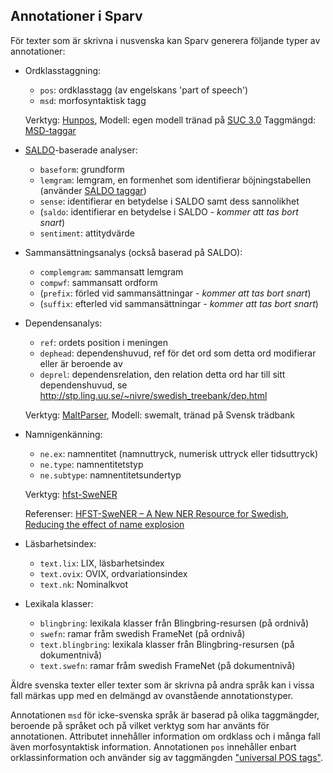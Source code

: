 
## Annotationer i Sparv

För texter som är skrivna i nusvenska kan Sparv generera följande typer av annotationer:

* Ordklasstaggning:
    * `pos`: ordklasstagg (av engelskans 'part of speech')
    * `msd`: morfosyntaktisk tagg

    Verktyg: [Hunpos](http://code.google.com/p/hunpos/),
    Modell: egen modell tränad på [SUC 3.0](/resurser/suc3)
    Taggmängd: [MSD-taggar](https://spraakbanken.gu.se/korp/markup/msdtags.html)


* [SALDO](/resurser/saldo)-baserade analyser:
    * `baseform`: grundform
    * `lemgram`: lemgram, en formenhet som identifierar böjningstabellen (använder [SALDO taggar](https://spraakbanken.gu.se/swe/forskning/saldo/taggm%C3%A4ngd))
    * `sense`: identifierar en betydelse i SALDO samt dess sannolikhet
    * (`saldo`: identifierar en betydelse i SALDO - *kommer att tas bort snart*)
    * `sentiment`: attitydvärde


* Sammansättningsanalys (också baserad på SALDO):
    * `complemgram`: sammansatt lemgram
    * `compwf`: sammansatt ordform
    * (`prefix`: förled vid sammansättningar - *kommer att tas bort snart*)
    * (`suffix`: efterled vid sammansättningar - *kommer att tas bort snart*)


* Dependensanalys:
    * `ref`: ordets position i meningen
    * `dephead`: dependenshuvud, ref för det ord som detta ord modifierar eller är beroende av
    * `deprel`: dependensrelation, den relation detta ord har till sitt dependenshuvud, se http://stp.ling.uu.se/~nivre/swedish_treebank/dep.html

    Verktyg: [MaltParser](http://www.maltparser.org/download.html),
    Modell: swemalt, tränad på Svensk trädbank


* Namnigenkänning:
    * `ne.ex`: namnentitet (namnuttryck, numerisk uttryck eller tidsuttryck)
    * `ne.type`: namnentitetstyp
    * `ne.subtype`: namnentitetsundertyp

    Verktyg: [hfst-SweNER](http://www.ling.helsinki.fi/users/janiemi/finclarin/ner/hfst-swener-0.9.3.tgz)

    Referenser: [HFST-SweNER – A New NER Resource for Swedish](http://www.lrec-conf.org/proceedings/lrec2014/pdf/391_Paper.pdf), [Reducing the effect of name explosion](http://demo.spraakdata.gu.se/svedk/pbl/kokkinakisBNER.pdf)


* Läsbarhetsindex:
    * `text.lix`: LIX, läsbarhetsindex
    * `text.ovix`: OVIX, ordvariationsindex
    * `text.nk`: Nominalkvot


* Lexikala klasser:
    * `blingbring`: lexikala klasser från Blingbring-resursen (på ordnivå)
    * `swefn`: ramar fråm swedish FrameNet (på ordnivå)
    * `text.blingbring`: lexikala klasser från Blingbring-resursen (på dokumentnivå)
    * `text.swefn`: ramar fråm swedish FrameNet (på dokumentnivå)


Äldre svenska texter eller texter som är skrivna på andra språk kan i vissa fall
märkas upp med en delmängd av ovanstående annotationstyper.

Annotationen `msd` för icke-svenska språk är baserad på olika taggmängder,
beroende på språket och på vilket verktyg som har använts för annotationen. Attributet
innehåller information om ordklass och i många fall även morfosyntaktisk information.
Annotationen `pos` innehåller enbart orklassinformation och använder sig av
taggmängden ["universal POS tags"](http://universaldependencies.org/u/pos/).

